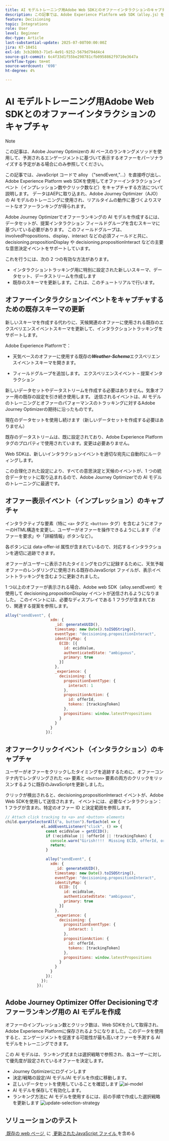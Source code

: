 ```yaml
---
title: AI モデルトレーニング用Adobe Web SDKとのオファーインタラクションのキャプチャ
description: この記事では、Adobe Experience Platform web SDK（alloy.js）を使用してユーザーインタラクションデータ（オファーのインプレッション数やクリック数など）をキャプチャする方法について説明します。 このデータは、Adobe Journey Optimizer（AJO）の AI モデルをトレーニングし、ユーザーの行動とコンテキストシグナルに基づいてオファーをインテリジェントにランク付けする基盤として機能します。
feature: Decisioning
topic: Integrations
role: User
level: Beginner
doc-type: Article
last-substantial-update: 2025-07-08T00:00:00Z
jira: KT-18451
exl-id: 3cb280b3-71e5-4e91-9252-5679d794d4c4
source-git-commit: 6c4f33d1f55be298781cfb0958862f9710e3647a
workflow-type: tm+mt
source-wordcount: '698'
ht-degree: 4%

---
```


# AI モデルトレーニング用Adobe Web SDKとのオファーインタラクションのキャプチャ

>[!NOTE]
>
> この記事は、Adobe Journey Optimizerの AI ベースのランキングメソッドを使用して、予測されるエンゲージメントに基づいて表示するオファーをパーソナライズする予定がある場合にのみ参照してください。



この記事では、JavaScript コードで alloy （&quot;sendEvent,&quot;...）を直接呼び出し、Adobe Experience Platform web SDKを使用してオファーインタラクションイベント（インプレッション数やクリック数など）をキャプチャする方法について説明します。 データはAEPに取り込まれ、Adobe Journey Optimizer（AJO）の AI モデルのトレーニングに使用され、リアルタイムの動作に基づくよりスマートなオファーランキングが得られます。

Adobe Journey Optimizerでオファーランキングの AI モデルを作成するには、データセットが、提案インタラクション フィールドグループを含むスキーマに基づいている必要があります。 このフィールドグループは、involvedPropositions、display、interact などの必須フィールドと共に、decisioning.propositionDisplay や decisioning.propositionInteract などの主要な意思決定イベントをサポートしています。

これを行うには、次の 2 つの有効な方法があります。

- インタラクショントラッキング用に特別に設定された新しいスキーマ、データセット、データストリームを作成します
- 既存のスキーマを更新します。これは、このチュートリアルで行います。



## オファーインタラクションイベントをキャプチャするための既存スキーマの更新

新しいスキーマを作成する代わりに、天候関連のオファーに使用される既存のエクスペリエンスイベントスキーマを更新して、インタラクショントラッキングをサポートします。

Adobe Experience Platformで：

- 天気ベースのオファーに使用する既存の _&#x200B;**Weather-Schema**&#x200B;_ エクスペリエンスイベントスキーマを開きます。

- フィールドグループを追加します。
エクスペリエンスイベント – 提案インタラクション

新しいデータセットやデータストリームを作成する必要はありません。気象オファー用の既存の設定を引き続き使用します。 送信されるイベントは、AI モデルのトレーニングとオファーのパフォーマンスのトラッキングに対するAdobe Journey Optimizerの期待に沿ったものです。


現在のデータセットを使用し続けます（新しいデータセットを作成する必要はありません）

既存のデータストリームは、既に設定されており、Adobe Experience Platform タグのプロパティで使用されています。変更は必要ありません。

Web SDKは、新しいインタラクションイベントを適切な宛先に自動的にルーティングします。

この合理化された設定により、すべての意思決定と天候のイベントが、1 つの統合データセットに取り込まれるので、Adobe Journey Optimizerでの AI モデルのトレーニングに最適です。


## オファー表示イベント（インプレッション）のキャプチャ

インタラクティブな要素（特に `<a>` タグと `<button>` タグ）を含むようにオファーのHTML構造を変更し、ユーザーがオファーを操作できるようにします（「オファーを要求」や「詳細情報」ボタンなど）。

各ボタンには data-offer-id 属性が含まれているので、対応するインタラクションを適切に追跡できます。



オファーがユーザーに表示されたタイミングをログに記録するために、天気予報オファーのレンダリングに使用される既存のJavaScript ファイルが、表示イベントトラッキングを含むように更新されました。

1 つ以上のオファーが表示される場合、Adobe web SDK（alloy.sendEvent）を使用して decisioning.propositionDisplay イベントが送信されるようになりました。 このイベントには、必要なディスプレイである 1 フラグが含まれており、関連する提案を参照します。


```javascript
alloy("sendEvent", {
                    xdm: {
                      _id: generateUUID(),
                      timestamp: new Date().toISOString(),
                      eventType: "decisioning.propositionInteract",
                      identityMap: {
                        ECID: [{
                          id: ecidValue,
                          authenticatedState: "ambiguous",
                          primary: true
                        }]
                      },
                      _experience: {
                        decisioning: {
                          propositionEventType: {
                            interact: 1
                          },
                          propositionAction: {
                            id: offerId,
                            tokens: [trackingToken]
                          },
                          propositions: window.latestPropositions
                        }
                      }
                    }
                  });
```

## オファークリックイベント（インタラクション）のキャプチャ

ユーザーがオファーをクリックしたタイミングを追跡するために、オファーコンテナ内でレンダリングされた `<a>` 要素と `<button>` 要素の両方のクリックをリッスンするように既存のJavaScriptを更新しました。

クリックが検出されると、decisioning.propositionInteract イベントが、Adobe Web SDKを使用して送信されます。 イベントには、必要なインタラクション：1 フラグが含まれ、特定のオファー ID と決定範囲を参照します。

```javascript
// Attach click tracking to <a> and <button> elements
child.querySelectorAll("a, button").forEach(el => {
                el.addEventListener("click", () => {
                  const ecidValue = getECID();
                  if (!ecidValue || !offerId || !trackingToken) {
                    console.warn("Girish!!!!  Missing ECID, offerId, or trackingToken. Interaction event not sent.");
                    return;
                  }

                  alloy("sendEvent", {
                    xdm: {
                      _id: generateUUID(),
                      timestamp: new Date().toISOString(),
                      eventType: "decisioning.propositionInteract",
                      identityMap: {
                        ECID: [{
                          id: ecidValue,
                          authenticatedState: "ambiguous",
                          primary: true
                        }]
                      },
                      _experience: {
                        decisioning: {
                          propositionEventType: {
                            interact: 1
                          },
                          propositionAction: {
                            id: offerId,
                            tokens: [trackingToken]
                          },
                          propositions: window.latestPropositions
                        }
                      }
                    }
                  });
                });
              });
```

## Adobe Journey Optimizer Offer Decisioningでオファーランキング用の AI モデルを作成

オファーのインプレッション数とクリック数は、Web SDKを介して取得され、Adobe Experience Platformに保存されるようになりました。このデータを使用すると、エンゲージメントを促進する可能性が最も高いオファーを予測する AI モデルをトレーニングできます。

この AI モデルは、ランキング式または選択戦略で参照され、各ユーザーに対して優先度が設定されているオファーを決定します。
- Journey Optimizerにログインします
- 決定/戦略の設定/AI モデル/AI モデルを作成に移動します。
- 正しいデータセットを使用していることを確認します
  ![ai-model](assets/ai-model.png)
- AI モデルを保存して有効化します。
- ランキング方法に AI モデルを使用するには、前の手順で作成した選択戦略を更新します
  ![update-selection-strategy](assets/update-selection-strategy.png)

## ソリューションのテスト

[&#x200B; 既存の web ページ &#x200B;](assets/ai-model.js) に [&#x200B; 更新されたJavaScript ファイル &#x200B;](assets/weather-offers.html) を含める
